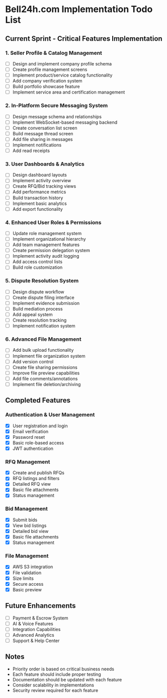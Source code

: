 # Bell24h.com Implementation Todo List

## Current Sprint - Critical Features Implementation

### 1. Seller Profile & Catalog Management
- [ ] Design and implement company profile schema
- [ ] Create profile management screens
- [ ] Implement product/service catalog functionality
- [ ] Add company verification system
- [ ] Build portfolio showcase feature
- [ ] Implement service area and certification management

### 2. In-Platform Secure Messaging System
- [ ] Design message schema and relationships
- [ ] Implement WebSocket-based messaging backend
- [ ] Create conversation list screen
- [ ] Build message thread screen
- [ ] Add file sharing in messages
- [ ] Implement notifications
- [ ] Add read receipts

### 3. User Dashboards & Analytics
- [ ] Design dashboard layouts
- [ ] Implement activity overview
- [ ] Create RFQ/Bid tracking views
- [ ] Add performance metrics
- [ ] Build transaction history
- [ ] Implement basic analytics
- [ ] Add export functionality

### 4. Enhanced User Roles & Permissions
- [ ] Update role management system
- [ ] Implement organizational hierarchy
- [ ] Add team management features
- [ ] Create permission delegation system
- [ ] Implement activity audit logging
- [ ] Add access control lists
- [ ] Build role customization

### 5. Dispute Resolution System
- [ ] Design dispute workflow
- [ ] Create dispute filing interface
- [ ] Implement evidence submission
- [ ] Build mediation process
- [ ] Add appeal system
- [ ] Create resolution tracking
- [ ] Implement notification system

### 6. Advanced File Management
- [ ] Add bulk upload functionality
- [ ] Implement file organization system
- [ ] Add version control
- [ ] Create file sharing permissions
- [ ] Improve file preview capabilities
- [ ] Add file comments/annotations
- [ ] Implement file deletion/archiving

## Completed Features

### Authentication & User Management
- [x] User registration and login
- [x] Email verification
- [x] Password reset
- [x] Basic role-based access
- [x] JWT authentication

### RFQ Management
- [x] Create and publish RFQs
- [x] RFQ listings and filters
- [x] Detailed RFQ view
- [x] Basic file attachments
- [x] Status management

### Bid Management
- [x] Submit bids
- [x] View bid listings
- [x] Detailed bid view
- [x] Basic file attachments
- [x] Status management

### File Management
- [x] AWS S3 integration
- [x] File validation
- [x] Size limits
- [x] Secure access
- [x] Basic preview

## Future Enhancements
- [ ] Payment & Escrow System
- [ ] AI & Voice Features
- [ ] Integration Capabilities
- [ ] Advanced Analytics
- [ ] Support & Help Center

## Notes
- Priority order is based on critical business needs
- Each feature should include proper testing
- Documentation should be updated with each feature
- Consider scalability in implementations
- Security review required for each feature 
